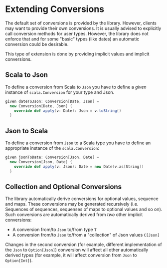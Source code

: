 # Extending Conversions

The default set of conversions is provided by the library. However,
clients may want to provide their own conversions. It is usually advised
to explicitly call conversion methods for user types. However,
the library does not enforce that and for some "basic" types
(like dates) an automatic conversion could be desirable.

This type of extension is done by providing implicit values and
implicit conversions.

## Scala to Json

To define a conversion from Scala to `Json` you have to define a _given_
instance of `scala.Conversion` for your type and Json.

```scala
given dateToJson: Conversion[Date, Json] = 
  new Conversion[Date, Json] {
    override def apply(v: Date): Json = v.toString()
  }
```


## Json to Scala

To define a conversion from `Json` to a Scala type you have to define an 
appropriate instance of the `scala.Conversion`:

```scala
given jsonToDate: Conversion[Json, Date] =
  new Conversion[Json, Date] {
    override def apply(v: Json): Date = new Date(v.as[String])
  }
```


## Collection and Optional Conversions

The library automatically derive conversions for optional values, sequence and maps. These
conversions may be generated recursively (i.e. Sequences of sequences, sequenses of maps to optional
values and so on). Such conversions are automatically derived from _two_ other implicit conversions:
 
 * A conversion from/to `Json` to/from type `T`
 * A conversion from/to `Json` to/from a "collection" of Json values `C[Json]`

Changes in the second conversion (for example, different implementation of the `Json` to `Option[Json]`)
conversion will affect all other automatically derived types (for example, it will affect conversion
from `Json` to `Option[Int]`).
